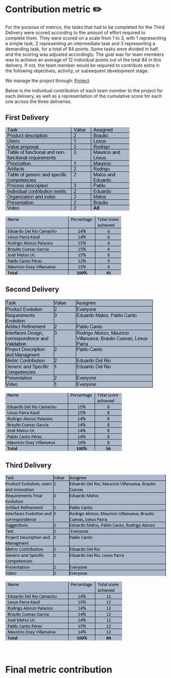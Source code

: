 # Contribution metric ✏️


For the purpose of metrics, the tasks that had to be completed for the Third Delivery were scored according to the amount of effort required to complete them. They were scored on a scale from 1 to 3, with 1 representing a simple task, 2 representing an intermediate task and 3 representing a demanding task, for a total of 84 points. Some tasks were divided in half, and the scoring was adjusted accordingly. The goal was for team members was to achieve an average of 12 individual points out of the total 84 in this delivery. If not, the team member would be required to contribute extra in the following objectives, activity, or subsequent development stage.


We manage the project through:  [Project](https://github.com/users/EduardoMatos05/projects/2)

Below is the individual contribution of each team member to the project for each delivery, as well as a representation of the cumulative score for each one across the three deliveries.




## First Delivery


![Tabla 1](https://github.com/EduardoMatos05/ProyectoFIS/blob/Eduardo/other%20artifacts/tabla%201_corregida.png?raw=true)

![Tabla 1.1](https://github.com/EduardoMatos05/ProyectoFIS/blob/Eduardo/other%20artifacts/tabla%201.10.png?raw=true)

## Second Delivery


![Tabla 2](https://github.com/EduardoMatos05/ProyectoFIS/blob/Eduardo/other%20artifacts/tabla%204.png?raw=true)

![Tabla 2.1](https://github.com/EduardoMatos05/ProyectoFIS/blob/Eduardo/other%20artifacts/tabla2.1.png?raw=true)

## Third Delivery


![Tabla 3](https://github.com/EduardoMatos05/ProyectoFIS/blob/Eduardo/other%20artifacts/table%203.00.png?raw=true)

![Tabla 3.1](https://github.com/EduardoMatos05/ProyectoFIS/blob/Eduardo/other%20artifacts/table%203.10.png?raw=true)

<br>

# Final metric contribution